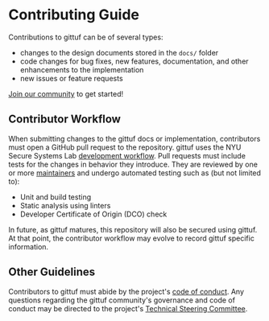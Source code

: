 # Contributing Guide

Contributions to gittuf can be of several types:
* changes to the design documents stored in the `docs/` folder
* code changes for bug fixes, new features, documentation, and other
  enhancements to the implementation
* new issues or feature requests

[Join our community](https://github.com/gittuf/community/?tab=readme-ov-file#join-us)
to get started!

## Contributor Workflow

When submitting changes to the gittuf docs or implementation, contributors must
open a GitHub pull request to the repository. gittuf uses the NYU Secure
Systems Lab
[development workflow](https://github.com/secure-systems-lab/lab-guidelines/blob/master/dev-workflow.md).
Pull requests must include tests for the changes in behavior they introduce.
They are reviewed by one or more [maintainers](MAINTAINERS.txt) and undergo
automated testing such as (but not limited to):
* Unit and build testing
* Static analysis using linters
* Developer Certificate of Origin (DCO) check

In future, as gittuf matures, this repository will also be secured using gittuf.
At that point, the contributor workflow may evolve to record gittuf specific
information.

## Other Guidelines

Contributors to gittuf must abide by the project's
[code of conduct](https://github.com/gittuf/community/blob/main/CODE-OF-CONDUCT.md).
Any questions regarding the gittuf community's governance and code of conduct
may be directed to the project's
[Technical Steering Committee](https://github.com/gittuf/community/blob/main/TECHNICAL-STEERING-COMMITTEE.md).
